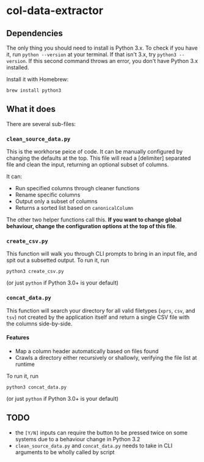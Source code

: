 # col-data-extractor

## Dependencies

The only thing you should need to install is Python 3.x. To check if you have it, run `python --version` at your terminal. If that isn't 3.x, try `python3 --version`. If this second command throws an error, you don't have Python 3.x installed.

Install it with Homebrew:

```
brew install python3
```

## What it does

There are several sub-files:

### `clean_source_data.py`

This is the workhorse peice of code. It can be manually configured by changing the defaults at the top.
This file will read a [delimiter] separated file and clean the input, returning an optional subset of columns.

It can:

- Run specified columns through cleaner functions
- Rename specific columns
- Output only a subset of columns
- Returns a sorted list based on `canonicalColumn`

The other two helper functions call this. **If you want to change global behaviour, change the configuration options at the top of this file**.

### `create_csv.py`

This function will walk you through CLI prompts to bring in an input file, and spit out a subsetted output. To run it, run

```
python3 create_csv.py
```

(or just `python` if Python 3.0+ is your default)

### `concat_data.py`

This function will search your directory for all valid filetypes (`xprs`, `csv`, and `tsv`) not created by the application itself and return a single CSV file with the columns side-by-side.

#### Features

- Map a column header automatically based on files found
- Crawls a directory either recursively or shallowly, verifying the file list at runtime

To run it, run

```
python3 concat_data.py
```

(or just `python` if Python 3.0+ is your default)


## TODO

- the `[Y/N]` inputs can require the button to be pressed twice on some systems due to a behaviour change in Python 3.2
- `clean_source_data.py` and `concat_data.py` needs to take in CLI arguments to be wholly called by script
